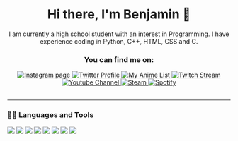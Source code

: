 <div align="center">

 # Hi there, I'm Benjamin 👋 
 
I am currently a high school student with an interest in Programming. I have experience coding in Python, C++, HTML, CSS and C.
 
  ### You can find me on:

<div align="center">
 <a href="https://www.instagram.com/been.wilki/">
    <img alt="Instagram page" src="https://img.shields.io/badge/Instagram-E4405F?style=for-the-badge&logo=instagram&logoColor=white">
</a>
<a href="https://twitter.com/Pinko406">
    <img alt="Twitter Profile" src="https://img.shields.io/badge/Twitter-1DA1F2?style=for-the-badge&logo=twitter&logoColor=white">
</a>
<a href="https://myanimelist.net/profile/Pinky406">
    <img alt="My Anime List" src="https://img.shields.io/badge/Myanimelist-2E51A2?style=for-the-badge&logo=myanimelist&logoColor=white">
</a>
<a href="https://www.twitch.tv/pinky_406">
    <img alt="Twitch Stream" src="https://img.shields.io/badge/Twitch-9146FF?style=for-the-badge&logo=twitch&logoColor=white">
</a>
<a href="https://www.youtube.com/channel/UCq0B3Wzd0JM-x1pEdgHMxAw">
    <img alt="Youtube Channel" src="https://img.shields.io/badge/YouTube-FF0000?style=for-the-badge&logo=youtube&logoColor=white">
</a>
 <a href="https://steamcommunity.com/id/Pinky-406/">
    <img alt="Steam" src="https://img.shields.io/badge/Steam-000000?style=for-the-badge&logo=steam&logoColor=white">
</a>
 <a href="https://open.spotify.com/user/33lpexu5cvr73yjym8k31l41f">
    <img alt="Spotify" src="https://img.shields.io/badge/Spotify-1ED760?&style=for-the-badge&logo=spotify&logoColor=white">
</a>
</div>
  <br>
</div>

---

### 👩‍💻 Languages and Tools

<div>
<img src="https://img.shields.io/badge/Python-FFD43B?style=for-the-badge&logo=python&logoColor=darkgreen">
<img src="https://img.shields.io/badge/Arduino-00979D?style=for-the-badge&logo=Arduino&logoColor=white">
<img src="https://img.shields.io/badge/espressif-E7352C?style=for-the-badge&logo=espressif&logoColor=white">
<img src="https://img.shields.io/badge/C-00599C?style=for-the-badge&logo=c&logoColor=white"/>
<img src="https://img.shields.io/badge/Pandas-2C2D72?style=for-the-badge&logo=pandas&logoColor=white"/>
<img src="https://img.shields.io/badge/C%2B%2B-00599C?style=for-the-badge&logo=c%2B%2B&logoColor=white"/>
<img src="https://img.shields.io/badge/HTML5-E34F26?style=for-the-badge&logo=html5&logoColor=white"/>
<img src="https://img.shields.io/badge/CSS3-1572B6?style=for-the-badge&logo=css3&logoColor=white"/>

</div>




